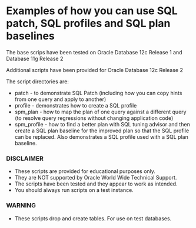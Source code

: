 # Examples of how you can use SQL patch, SQL profiles and SQL plan baselines 

The base scrips have been tested on Oracle Database 12c Release 1 and Database 11g Release 2

Additional scripts have been provided for Oracle Database 12c Release 2

The script directories are:
* patch - to demonstrate SQL Patch (including how you can copy hints from one query and apply to another)
* profile - demonstrates how to create a SQL profile
* spm_plan - how to map the plan of one query against a different query (to resolve query regressions without changing application code)
* spm_profile - how to find a better plan with SQL tuning advisor and then create a SQL plan baseline for the improved plan so that the SQL profile can be replaced. Also demonstrates a SQL profile used with a SQL plan baseline.

### DISCLAIMER

*  These scripts are provided for educational purposes only.
*  They are NOT supported by Oracle World Wide Technical Support.
*  The scripts have been tested and they appear to work as intended.
*  You should always run scripts on a test instance.

### WARNING

*  These scripts drop and create tables. For use on test databases.
